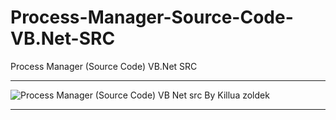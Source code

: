 # Process-Manager-Source-Code-VB.Net-SRC
Process Manager (Source Code) VB.Net SRC

** **

![Process Manager (Source Code) VB Net src By Killua zoldek](https://user-images.githubusercontent.com/74623428/147437709-6345d6fb-5055-4d50-b91d-e01f4416853a.png)

** **
